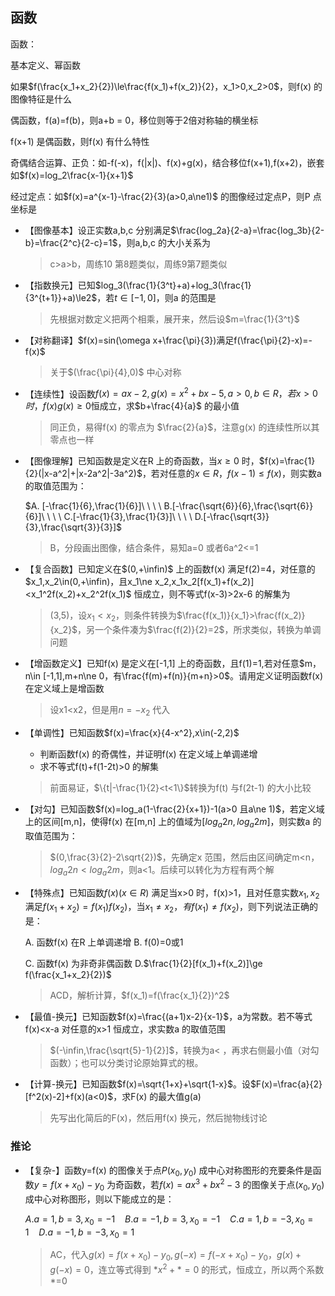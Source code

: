 ## 函数

函数：

基本定义、幂函数

如果$f(\frac{x_1+x_2}{2})\le\frac{f(x_1)+f(x_2)}{2}，x_1>0,x_2>0$，则f(x) 的图像特征是什么

偶函数，f(a)=f(b)，则a+b = 0，移位则等于2倍对称轴的横坐标

f(x+1) 是偶函数，则f(x) 有什么特性

奇偶结合运算、正负：如-f(-x)，f(|x|)、f(x)+g(x)，结合移位f(x+1),f(x+2)，嵌套如$f(x)=log_2\frac{x-1}{x+1}$

经过定点：如$f(x)=a^{x-1}-\frac{2}{3}(a>0,a\ne1)$ 的图像经过定点P，则P 点坐标是



- 【图像基本】设正实数a,b,c 分别满足$\frac{log_2a}{2-a}=\frac{log_3b}{2-b}=\frac{2^c}{2-c}=1$，则a,b,c 的大小关系为

  > c>a>b，周练10 第8题类似，周练9第7题类似

- 【指数换元】已知$log_3(\frac{1}{3^t}+a)+log_3(\frac{1}{3^{t+1}}+a)\le2$，若$t\in[-1,0]$，则a 的范围是

  > 先根据对数定义把两个相乘，展开来，然后设$m=\frac{1}{3^t}$

- 【对称翻译】$f(x)=sin(\omega x+\frac{\pi}{3})满足f(\frac{\pi}{2}-x)=-f(x)$

  > 关于$(\frac{\pi}{4},0)$ 中心对称

- 【连续性】设函数$f(x)=ax-2,g(x)=x^2+bx-5,a>0,b\in R，若x>0时，f(x)g(x)\ge 0$恒成立，求$b+\frac{4}{a}$ 的最小值

  > 同正负，易得f(x) 的零点为 $\frac{2}{a}$，注意g(x) 的连续性所以其零点也一样

- 【图像理解】已知函数是定义在R 上的奇函数，当$x\ge 0$ 时，$f(x)=\frac{1}{2}(|x-a^2|+|x-2a^2|-3a^2)$，若对任意的$x\in R，f(x-1)\le f(x)$，则实数a 的取值范围为：

  $A. [-\frac{1}{6},\frac{1}{6}]\ \ \ \ B.[-\frac{\sqrt{6}}{6},\frac{\sqrt{6}}{6}]\ \ \ \ C.[-\frac{1}{3},\frac{1}{3}]\ \ \ \ D.[-\frac{\sqrt{3}}{3},\frac{\sqrt{3}}{3}]$

  > B，分段画出图像，结合条件，易知a=0 或者6a^2<=1

- 【复合函数】已知定义在$(0,+\infin)$ 上的函数f(x) 满足f(2)=4，对任意的$x_1,x_2\in(0,+\infin)，且x_1\ne x_2,x_1x_2[f(x_1)+f(x_2)]<x_1^2f(x_2)+x_2^2f(x_1)$ 恒成立，则不等式f(x-3)>2x-6 的解集为

  > (3,5)，设$x_1<x_2$，则条件转换为$\frac{f(x_1)}{x_1}>\frac{f(x_2)}{x_2}$，另一个条件凑为$\frac{f(2)}{2}=2$，所求类似，转换为单调问题

- 【增函数定义】已知f(x) 是定义在[-1,1] 上的奇函数，且f(1)=1,若对任意$m，n\in [-1,1],m+n\ne 0，有\frac{f(m)+f(n)}{m+n}>0$。请用定义证明函数f(x) 在定义域上是增函数

  > 设x1<x2，但是用$n=-x_2$ 代入

- 【单调性】已知函数$f(x)=\frac{x}{4-x^2},x\in(-2,2)$

  - 判断函数f(x) 的奇偶性，并证明f(x) 在定义域上单调递增
  - 求不等式f(t)+f(1-2t)>0 的解集

  > 前面易证，$\{t|-\frac{1}{2}<t<1\}$转换为f(t) 与f(2t-1) 的大小比较

- 【对勾】已知函数$f(x)=log_a(1-\frac{2}{x+1})-1(a>0 且a\ne 1)$，若定义域上的区间[m,n]，使得f(x) 在[m,n] 上的值域为$[log_a2n,log_a2m]$，则实数a 的取值范围为：

  > $(0,\frac{3}{2}-2\sqrt{2})$，先确定x 范围，然后由区间确定m<n，$log_a2n<log_a2m$，则a<1。后续可以转化为方程有两个解

- 【特殊点】已知函数$f(x)(x\in R)$ 满足当x>0 时，f(x)>1，且对任意实数$x_1,x_2$ 满足$f(x_1+x_2)=f(x_1)f(x_2)$，当$x_1\ne x_2，有f(x_1)\ne f(x_2)$，则下列说法正确的是：

  A. 函数f(x) 在R 上单调递增    B. f(0)=0或1

  C. 函数f(x) 为非奇非偶函数    D.$\frac{1}{2}[f(x_1)+f(x_2)]\ge f(\frac{x_1+x_2}{2})$

  > ACD，解析计算，$f(x_1)=f(\frac{x_1}{2})^2$

- 【最值-换元】已知函数$f(x)=\frac{(a+1)x-2}{x-1}$，a为常数。若不等式f(x)<x-a 对任意的x>1 恒成立，求实数a 的取值范围

  > $(-\infin,\frac{\sqrt{5}-1}{2}]$，转换为a< ，再求右侧最小值（对勾函数）；也可以分类讨论原始算式的根。

- 【计算-换元】已知函数$f(x)=\sqrt{1+x}+\sqrt{1-x}$。设$F(x)=\frac{a}{2}[f^2(x)-2]+f(x)(a<0)$，求F(x) 的最大值g(a)

  > 先写出化简后的F(x)，然后用f(x) 换元，然后抛物线讨论

### 推论

- 【复杂-】函数y=f(x) 的图像关于点$P(x_0,y_0)$ 成中心对称图形的充要条件是函数$y=f(x+x_0)-y_0$ 为奇函数，若$f(x)=ax^3+bx^2-3$ 的图像关于点$(x_0,y_0)$ 成中心对称图形，则以下能成立的是：

  $A. a=1,b=3,x_0=-1\ \ \ \ B. a=-1,b=3,x_0=-1\ \ \ \ C. a=1,b=-3,x_0=1\ \ \ \ D. a=-1,b=-3,x_0=1$

  > AC，代入$g(x) = f(x+x_0)-y_0,g(-x)=f(-x+x_0)-y_0，g(x)+g(-x)=0$，连立等式得到 $*x^2+*=0$ 的形式，恒成立，所以两个系数*=0